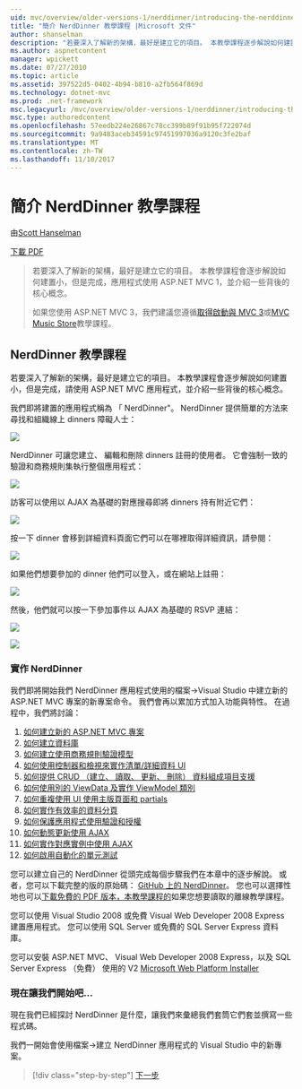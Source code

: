 ```yaml
---
uid: mvc/overview/older-versions-1/nerddinner/introducing-the-nerddinner-tutorial
title: "簡介 NerdDinner 教學課程 |Microsoft 文件"
author: shanselman
description: "若要深入了解新的架構，最好是建立它的項目。 本教學課程逐步解說如何建置使用 ASP.NE 很小，但完整的應用程式..."
ms.author: aspnetcontent
manager: wpickett
ms.date: 07/27/2010
ms.topic: article
ms.assetid: 397522d5-0402-4b94-b810-a2fb564f869d
ms.technology: dotnet-mvc
ms.prod: .net-framework
msc.legacyurl: /mvc/overview/older-versions-1/nerddinner/introducing-the-nerddinner-tutorial
msc.type: authoredcontent
ms.openlocfilehash: 57eedb224e26867c78cc399b89f91b95f722074d
ms.sourcegitcommit: 9a9483aceb34591c97451997036a9120c3fe2baf
ms.translationtype: MT
ms.contentlocale: zh-TW
ms.lasthandoff: 11/10/2017
---
```

<a name="introducing-the-nerddinner-tutorial"></a>簡介 NerdDinner 教學課程
====================
由[Scott Hanselman](https://github.com/shanselman)

[下載 PDF](http://aspnetmvcbook.s3.amazonaws.com/aspnetmvc-nerdinner_v1.pdf)

> 若要深入了解新的架構，最好是建立它的項目。 本教學課程會逐步解說如何建置小，但是完成，應用程式使用 ASP.NET MVC 1，並介紹一些背後的核心概念。
> 
> 如果您使用 ASP.NET MVC 3，我們建議您遵循[取得啟動與 MVC 3](../../older-versions/getting-started-with-aspnet-mvc3/cs/intro-to-aspnet-mvc-3.md)或[MVC Music Store](../../older-versions/mvc-music-store/mvc-music-store-part-1.md)教學課程。


## <a name="nerddinner-tutorial"></a>NerdDinner 教學課程

若要深入了解新的架構，最好是建立它的項目。 本教學課程會逐步解說如何建置小，但是完成，請使用 ASP.NET MVC 應用程式，並介紹一些背後的核心概念。

我們即將建置的應用程式稱為 「 NerdDinner"。 NerdDinner 提供簡單的方法來尋找和組織線上 dinners 障礙人士：

![](introducing-the-nerddinner-tutorial/_static/image1.png)

NerdDinner 可讓您建立、 編輯和刪除 dinners 註冊的使用者。 它會強制一致的驗證和商務規則集執行整個應用程式：

![](introducing-the-nerddinner-tutorial/_static/image2.png)

訪客可以使用以 AJAX 為基礎的對應搜尋即將 dinners 持有附近它們：

![](introducing-the-nerddinner-tutorial/_static/image3.png)

按一下 dinner 會移到詳細資料頁面它們可以在哪裡取得詳細資訊，請參閱：

![](introducing-the-nerddinner-tutorial/_static/image4.png)

如果他們想要參加的 dinner 他們可以登入，或在網站上註冊：

![](introducing-the-nerddinner-tutorial/_static/image5.png)

然後，他們就可以按一下參加事件以 AJAX 為基礎的 RSVP 連結：

![](introducing-the-nerddinner-tutorial/_static/image6.png)

![](introducing-the-nerddinner-tutorial/_static/image7.png)

### <a name="implementing-nerddinner"></a>實作 NerdDinner

我們即將開始我們 NerdDinner 應用程式使用的檔案-&gt;Visual Studio 中建立新的 ASP.NET MVC 專案的新專案命令。 我們會再以累加方式加入功能與特性。 在過程中，我們將討論：

1. [如何建立新的 ASP.NET MVC 專案](# "建立新的 ASP.NET MVC 專案")
2. [如何建立資料庫](# "建立資料庫")
3. [如何建立使用商務規則驗證模型](# "建立使用商務規則驗證模型")
4. [如何使用控制器和檢視來實作清單/詳細資料 UI](# "使用控制器和檢視來實作詳細資料清單/UI")
5. [如何提供 CRUD （建立、 讀取、 更新、 刪除） 資料組成項目支援](# "提供 CRUD （建立、 讀取、 更新、 刪除） 資料表單項目支援")
6. [如何使用別的 ViewData 及實作 ViewModel 類別](# "使用別的 ViewData 和實作 ViewModel 類別")
7. [如何重複使用 UI 使用主版頁面和 partials](# "重複使用 UI 使用主版頁面和 Partials")
8. [如何實作有效率的資料分頁](# "實作有效率的資料分頁")
9. [如何保護應用程式使用驗證和授權](# "安全的應用程式使用驗證和授權")
10. [如何動態更新使用 AJAX](# "使用 AJAX 傳送動態更新")
11. [如何實作對應實例中使用 AJAX](# "使用 AJAX 實作對應案例")
12. [如何啟用自動化的單元測試](# "啟用自動化單元測試")

您可以建立自己的 NerdDinner 從頭完成每個步驟我們在本章中的逐步解說。 或者，您可以下載完整的版的原始碼： [GitHub 上的 NerdDinner](https://github.com/AspNetMVPSamples/NerdDinner)。 您也可以選擇性地也可以[下載免費的 PDF 版本，本教學課程的](http://aspnetmvcbook.s3.amazonaws.com/aspnetmvc-nerdinner_v1.pdf)如果您想要讀取的離線教學課程。

您可以使用 Visual Studio 2008 或免費 Visual Web Developer 2008 Express 建置應用程式。 您可以使用 SQL Server 或免費的 SQL Server Express 資料庫。

您可以安裝 ASP.NET MVC、 Visual Web Developer 2008 Express，以及 SQL Server Express （免費） 使用的 V2 [Microsoft Web Platform Installer](https://www.microsoft.com/web/downloads/platform.aspx)

### <a name="now-lets-get-started"></a>現在讓我們開始吧...

現在我們已經探討 NerdDinner 是什麼，讓我們來彙總我們套筒它們套並撰寫一些程式碼。

我們一開始會使用檔案-&gt;建立 NerdDinner 應用程式的 Visual Studio 中的新專案。

>[!div class="step-by-step"]
[下一步](create-a-new-aspnet-mvc-project.md)
